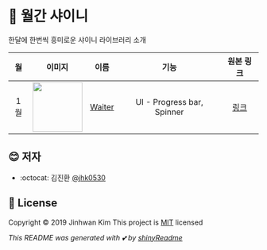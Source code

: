 # :yellow_heart: 월간 샤이니

한달에 한번씩 흥미로운 샤이니 라이브러리 소개 

|월|이미지|이름|기능|원본 링크|
|:---:|:---:|:---:|:---:|:---:|
|1월|<img src='https://github.com/JohnCoene/waiter/raw/master/man/figures/logo.png' width = "100"/>| [Waiter](20/1/Waiter.md)| UI - Progress bar, Spinner|[링크](https://github.com/JohnCoene/waiter)|

## :blush: 저자
* :octocat: 김진환 [@jhk0530](http://github.com/jhk0530)

## :memo: License
Copyright :copyright: 2019 Jinhwan Kim
This project is [MIT](https://opensource.org/licenses/MIT) licensed

*This README was generated with :two_hearts: by [shinyReadme](http://github.com/jhk0530/shinyReadme)*

